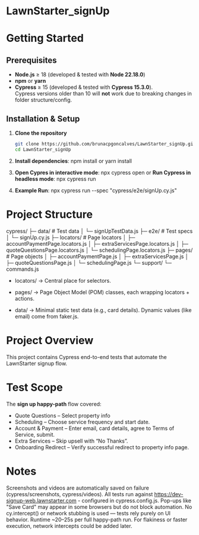# LawnStarter_signUp

# Getting Started

## Prerequisites

- **Node.js** ≥ 18 (developed & tested with **Node 22.18.0**)
- **npm** or **yarn** 
- **Cypress** ≥ 15 (developed & tested with **Cypress 15.3.0**).  
  Cypress versions older than 10 will **not** work due to breaking changes in folder structure/config.

## Installation & Setup

1. **Clone the repository**
   ```bash
   git clone https://github.com/brunacpgoncalves/LawnStarter_signUp.git
   cd LawnStarter_signUp

2. **Install dependencies**: npm install or yarn install

3. **Open Cypres in interactive mode**: npx cypress open or **Run Cypress in headless mode**: npx cypress run

4. **Example Run**: npx cypress run --spec "cypress/e2e/signUp.cy.js"

# Project Structure
cypress/
 ├─ data/                         # Test data
 │   └─ signUpTestData.js
 ├─ e2e/                          # Test specs
 │   └─ signUp.cy.js
 ├─ locators/                     # Page locators
 │   ├─ accountPaymentPage.locators.js
 │   ├─ extraServicesPage.locators.js
 │   ├─ quoteQuestionsPage.locators.js
 │   └─ schedulingPage.locators.js
 ├─ pages/                        # Page objects
 │   ├─ accountPaymentPage.js
 │   ├─ extraServicesPage.js
 │   ├─ quoteQuestionsPage.js
 │   └─ schedulingPage.js
 └─ support/
     └─ commands.js
     
- locators/ → Central place for selectors.

- pages/ → Page Object Model (POM) classes, each wrapping locators + actions.

- data/ → Minimal static test data (e.g., card details). Dynamic values (like email) come from faker.js.

# Project Overview

This project contains Cypress end-to-end tests that automate the LawnStarter signup flow.

# Test Scope

The **sign up happy-path** flow covered:

- Quote Questions – Select property info
- Scheduling – Choose service frequency and start date.
- Account & Payment – Enter email, card details, agree to Terms of Service, submit.
- Extra Services – Skip upsell with “No Thanks”.
- Onboarding Redirect – Verify successful redirect to property info page.

# Notes

Screenshots and videos are automatically saved on failure (cypress/screenshots, cypress/videos).
All tests run against https://dev-signup-web.lawnstarter.com - configured in cypress.config.js.
Pop-ups like "Save Card" may appear in some browsers but do not block automation.
No cy.intercept() or network stubbing is used — tests rely purely on UI behavior.
Runtime ~20–25s per full happy-path run.
For flakiness or faster execution, network intercepts could be added later.

